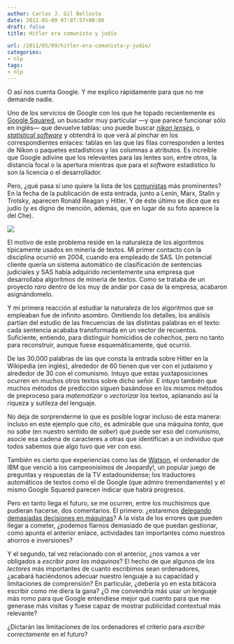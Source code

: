 ```yaml
---
author: Carlos J. Gil Bellosta
date: 2011-05-09 07:07:57+00:00
draft: false
title: Hitler era comunista y judío

url: /2011/05/09/hitler-era-comunista-y-judio/
categories:
- nlp
tags:
- nlp
---
```


O así nos cuenta Google. Y me explico rápidamente para que no me demande nadie.

Uno de los servicios de Google con los que he topado recientemente es [Google Squared](http://www.google.com/squared), un buscador muy particular —y que parece funcionar sólo en inglés— que devuelve tablas: uno puede buscar _[nikon lenses](http://www.google.com/squared/search?q=nikon+lenses)_, o _[statistical software](http://www.google.com/squared/search?q=statistical+software)_ y obtendrá lo que verá al pinchar en los correspondientes enlaces: tablas en las que las filas corresponden a lentes de Nikon o paquetes estadísticos y las columnas a atributos. Es increíble que Google adivine que los relevantes para las lentes son, entre otros, la distancia focal o la apertura mientras que para el _software_ estadístico lo son la licencia o el desarrollador.

Pero, ¿qué pasa si uno quiere la lista de los [comunistas](http://www.google.com/squared/search?q=communists) más prominentes? En la fecha de la publicación de esta entrada, junto a Lenin, Marx, Stalin y Trotsky, aparecen Ronald Reagan y Hitler. Y de éste último se dice que es judío (y es digno de mención, además, que en lugar de su foto aparece la del Che).


[![](/wp-uploads/2011/05/hitler_comunista_y_judio.png)
](/wp-uploads/2011/05/hitler_comunista_y_judio.png)


El motivo de este problema reside en la naturaleza de los algoritmos típicamente usados en minería de textos. Mi primer contacto con la disciplina ocurrió en 2004, cuando era empleado de SAS. Un potencial cliente quería un sistema automático de clasificación de sentencias judiciales y SAS había adquirido recientemente una empresa que desarrollaba algoritmos de minería de textos. Como se trataba de un proyecto _raro_ dentro de los muy de andar por casa de la empresa, acabaron asignándomelo.

Y mi primera reacción al estudiar la naturaleza de los algoritmos que se empleaban fue de infinito asombro. Omitiendo los detalles, los análisis partían del estudio de las frecuencias de las distintas palabras en el texto: cada sentencia acababa transformada en un vector de recuentos. Suficiente, entiendo, para distinguir homicidios de cohechos, pero no tanto para reconstruir, aunque fuese esquemáticamente, qué ocurrió.

De las 30.000 palabras de las que consta la entrada sobre Hitler en la Wikipedia (en inglés), alrededor de 60 tienen que ver con el judaísmo y alrededor de 30 con el comunismo. Intuyo que estas yuxtaposiciones ocurren en muchos otros textos sobre dicho señor. E intuyo también que muchos métodos de predicción siguen basándose en los mismos métodos de preproceso para _matematizar_ o _vectorizar_ los textos, aplanando así la riqueza y sutileza del lenguaje.

No deja de sorprenderme lo que es posible lograr incluso de esta manera: incluso en este ejemplo que cito, es admirable que una máquina _tonta_, que no _sabe_ (en nuestro sentido de _saber_) qué puede ser eso del comunismo, asocie esa cadena de caracteres a otras que identifican a un individuo que todos sabemos que algo tuvo que ver con eso.

También es cierto que experiencias como las de [Watson](http://en.wikipedia.org/wiki/Watson_(computer)), el ordenador de IBM que venció a los campeonísimos de Jeopardy!, un popular juego de preguntas y respuestas de la TV estadounidense; los traductores automáticos de textos como el de Google (que admiro tremendamente) y el mismo Google Squared parecen indicar que habrá progresos.

Pero en tanto llega el futuro, se me ocurren, entre los muchísimos que pudieran hacerse, dos comentarios. El primero: ¿estaremos [delegando demasiadas decisiones en máquinas](http://www.datanalytics.com/blog/2011/01/04/las-maquinas-la-ai-que-controlan-la-economia/)? A la vista de los errores que pueden llegar a cometer, ¿podemos fiarnos demasiado de que puedan gestionar, como apunta el anterior enlace, actividades tan importantes como nuestros ahorros e inversiones?

Y el segundo, tal vez relacionado con el anterior, ¿nos vamos a ver obligados a _escribir para las máquinas_? El hecho de que algunos de los _lectores_ más importantes de cuanto escribimos sean ordenadores, ¿acabará haciéndonos adecuar nuestro lenguaje a su capacidad y limitaciones de comprensión? En particular, ¿debería yo en esta bitácora escribir como me diera la gana? ¿O me convendría más usar un lenguaje más romo para que Google entendiese mejor qué cuento para que me generase más visitas y fuese capaz de mostrar publicidad contextual más relevante?

¿Dictarán las limitaciones de los ordenadores el criterio para _escribir correctamente_ en el futuro?
